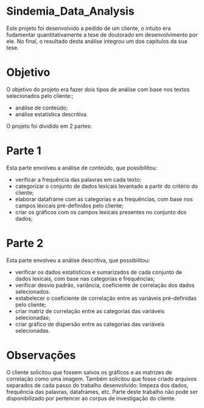 # Sindemia_Data_Analysis


Este projeto foi desenvolvido a pedido de um cliente, o intuito era fudamentar quantitativamente a tese de doutorado em desenvolvimento por ele.
No final, o resultado desta análise integrou um dos capítulos da sua tese. 

# Objetivo

O objetivo do projeto era fazer dois tipos de análise com base nos textos selecionados pelo cliente:;

- análise de conteúdo;
- análise estatística descritiva.

O projeto foi dividido em 2 partes:

# Parte 1

Esta parte envolveu a análise de conteúdo, que possibilitou:

 - verificar a frequência das palavras em cada texto;
 - categorizar o conjunto de dados lexicais levantado a partir do critério do cliente;
 - elaborar dataframe com as categorias e as frequências, com base nos campos léxicais pré-definidos pelo cliente;
 - criar os gráficos com os campos lexicais presentes no conjunto dos dados;
 
 # Parte 2
 
 Esta parte envolveu a análise descritiva, que possibilitou:
 
 - verificar os dados estatísticos e sumarizados de cada conjunto de dados lexicais, com base nas categorias e frequências;
 - verificar desvio padrão, variância, coeficiente de correlação dos dados selecionados.
 - estabelecer o coeficiente de correlação entre as variáveis pré-definidas pelo cliente;
 - criar matriz de correlação entre as categorias das variáveis selecionadas;
 - criar gráfico de dispersão entre as categorias das variáveis selecionadas.
 
 # Observações
 
 O cliente solicitou que fossem salvos os gráficos e as matrizes de correlação como uma imagem. 
 Também solicitou que fosse criado arquivos separados de cada passo do trabalho desenvolvido: limpeza dos dados, frequência das palavras, dataframes, etc.
 Parte deste trabalho não pode ser disponibilizado por pertencer ao corpus de investigação do cliente. 
 
